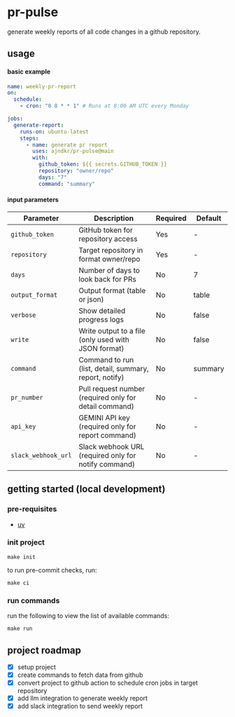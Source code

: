 # pr-pulse

generate weekly reports of all code changes in a github repository.

## usage

#### basic example

```yaml
name: weekly-pr-report
on:
  schedule:
    - cron: "0 8 * * 1" # Runs at 8:00 AM UTC every Monday

jobs:
  generate-report:
    runs-on: ubuntu-latest
    steps:
      - name: generate pr report
        uses: ajndkr/pr-pulse@main
        with:
          github_token: ${{ secrets.GITHUB_TOKEN }}
          repository: "owner/repo"
          days: "7"
          command: "summary"
```

#### input parameters

| Parameter           | Description                                               | Required | Default |
| ------------------- | --------------------------------------------------------- | -------- | ------- |
| `github_token`      | GitHub token for repository access                        | Yes      | -       |
| `repository`        | Target repository in format owner/repo                    | Yes      | -       |
| `days`              | Number of days to look back for PRs                       | No       | 7       |
| `output_format`     | Output format (table or json)                             | No       | table   |
| `verbose`           | Show detailed progress logs                               | No       | false   |
| `write`             | Write output to a file (only used with JSON format)       | No       | false   |
| `command`           | Command to run (list, detail, summary, report, notify) | No       | summary |
| `pr_number`         | Pull request number (required only for detail command)    | No       | -       |
| `api_key`           | GEMINI API key (required only for report command)      | No       | -       |
| `slack_webhook_url` | Slack webhook URL (required only for notify command)      | No       | -       |

## getting started (local development)

### pre-requisites

- [uv](https://docs.astral.sh/uv/#getting-started)

### init project

```shell
make init
```

to run pre-commit checks, run:

```shell
make ci
```

### run commands

run the following to view the list of available commands:

```shell
make run
```

## project roadmap

- [x] setup project
- [x] create commands to fetch data from github
- [x] convert project to github action to schedule cron jobs in target
      repository
- [x] add llm integration to generate weekly report
- [x] add slack integration to send weekly report
